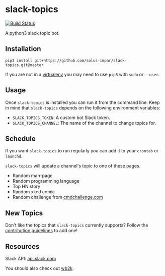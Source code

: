 # slack-topics
[![Build Status][badge-build]](https://travis-ci.org/solus-impar/slack-topics)

A python3 slack topic bot.

## Installation

```
pip3 install git+https://github.com/solus-impar/slack-topics.git@master
```

If you are not in a [virtualenv] you may need to use `pip3` with `sudo` or
`--user`.

## Usage
Once `slack-topics` is installed you can run it from the command line. Keep in
mind that `slack-topics` depends on the following environment variables:
* `SLACK_TOPICS_TOKEN`: A custom bot Slack token.
* `SLACK_TOPICS_CHANNEL`: The name of the channel to change topics for.

## Schedule
If you want `slack-topics` to run regularly you can add it to your `crontab` or
`launchd`.

`slack-topics` will update a channel's topic to one of these pages.
* Random man-page
* Random programming language
* Top HN story
* Random xkcd comic
* Random challenge from [cmdchallenge.com]

## New Topics
Don't like the topics that `slack-topics` currently supports? Follow the
[contribution guidelines] to add one!

## Resources
Slack API: [api.slack.com](https://api.slack.com/)

You should also check out [wb2k].

[badge-build]: https://travis-ci.org/solus-impar/slack-topics.svg?branch=master
[cmdchallenge.com]: https://cmdchallenge.com/
[wb2k]: https://www.github.com/reillysiemens/wb2k/
[virtualenv]: https://virtualenv.pypa.io/en/stable/
[contribution guidelines]: https://github.com/solus-impar/slack-topics/blob/master/CONTRIBUTING.md

